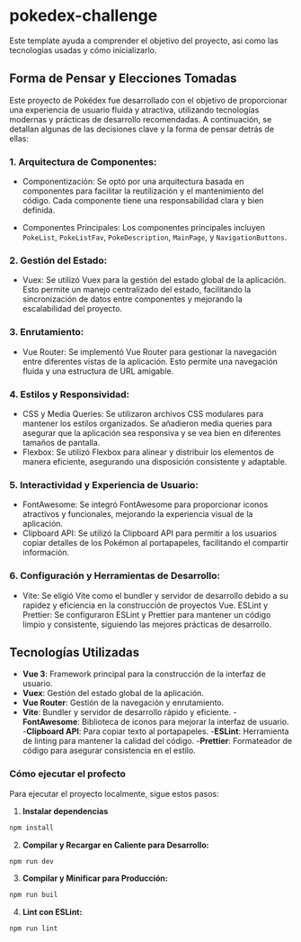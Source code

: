 # pokedex-challenge

Este template ayuda a comprender el objetivo del proyecto, asi como las tecnologias usadas y cómo inicializarlo.

## Forma de Pensar y Elecciones Tomadas

Este proyecto de Pokédex fue desarrollado con el objetivo de proporcionar una experiencia de usuario fluida y atractiva, utilizando tecnologías modernas y prácticas de desarrollo recomendadas. A continuación, se detallan algunas de las decisiones clave y la forma de pensar detrás de ellas:

### 1. Arquitectura de Componentes:
- Componentización: Se optó por una arquitectura basada en componentes para facilitar la reutilización y el mantenimiento del código. Cada componente tiene una responsabilidad clara y bien definida.

- Componentes Principales: Los componentes principales incluyen `PokeList`, `PokeListFav`, `PokeDescription`, `MainPage`, y `NavigationButtons`.


### 2. Gestión del Estado:
- Vuex: Se utilizó Vuex para la gestión del estado global de la aplicación. Esto permite un manejo centralizado del estado, facilitando la sincronización de datos entre componentes y mejorando la escalabilidad del proyecto.


### 3. Enrutamiento:
- Vue Router: Se implementó Vue Router para gestionar la navegación entre diferentes vistas de la aplicación. Esto permite una navegación fluida y una estructura de URL amigable.


### 4. Estilos y Responsividad:
- CSS y Media Queries: Se utilizaron archivos CSS modulares para mantener los estilos organizados. Se añadieron media queries para asegurar que la aplicación sea responsiva y se vea bien en diferentes tamaños de pantalla.
- Flexbox: Se utilizó Flexbox para alinear y distribuir los elementos de manera eficiente, asegurando una disposición consistente y adaptable.


### 5. Interactividad y Experiencia de Usuario:
- FontAwesome: Se integró FontAwesome para proporcionar iconos atractivos y funcionales, mejorando la experiencia visual de la aplicación.
- Clipboard API: Se utilizó la Clipboard API para permitir a los usuarios copiar detalles de los Pokémon al portapapeles, facilitando el compartir información.


### 6. Configuración y Herramientas de Desarrollo:
- Vite: Se eligió Vite como el bundler y servidor de desarrollo debido a su rapidez y eficiencia en la construcción de proyectos Vue.
ESLint y Prettier: Se configuraron ESLint y Prettier para mantener un código limpio y consistente, siguiendo las mejores prácticas de desarrollo.



## Tecnologías Utilizadas
- **Vue 3**: Framework principal para la construcción de la interfaz de usuario.
- **Vuex**: Gestión del estado global de la aplicación.
- **Vue Router**: Gestión de la navegación y enrutamiento.
- **Vite**: Bundler y servidor de desarrollo rápido y eficiente.
-**FontAwesome**: Biblioteca de iconos para mejorar la interfaz de usuario.
-**Clipboard API**: Para copiar texto al portapapeles.
-**ESLint**: Herramienta de linting para mantener la calidad del código.
-**Prettier**: Formateador de código para asegurar consistencia en el estilo.



### Cómo ejecutar el profecto
Para ejecutar el proyecto localmente, sigue estos pasos:

1. **Instalar dependencias**
``` sh
npm install
```

2. **Compilar y Recargar en Caliente para Desarrollo:**
``` sh
npm run dev
```

3. **Compilar y Minificar para Producción:**
``` sh
npm run buil
```

4. **Lint con ESLint:**
``` sh
npm run lint
```
